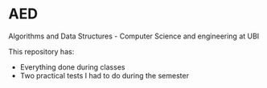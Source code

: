 # AED
Algorithms and Data Structures - Computer Science and engineering at UBI

This repository has:
- Everything done during classes
- Two practical tests I had to do during the semester
